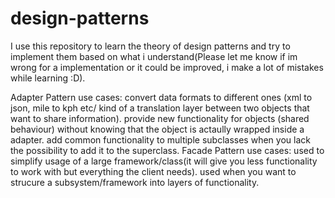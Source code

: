 # design-patterns

I use this repository to learn the theory of design patterns and try to implement them based on what i understand(Please let me know if im wrong for a implementation or it could be improved, i make a lot of mistakes while learning :D).

Adapter Pattern use cases:
  convert data formats to different ones (xml to json, mile to kph etc/ kind of a translation layer between two objects that want to share information).
  provide new functionality for objects (shared behaviour) without knowing that the object is actaully wrapped inside a adapter.
  add common functionality to multiple subclasses when you lack the possibility to add it to the superclass.
Facade Pattern use cases:
  used to simplify usage of a large framework/class(it will give you less functionality to work with but everything the client needs).
  used when you want to strucure a subsystem/framework into layers of functionality.
  
  
